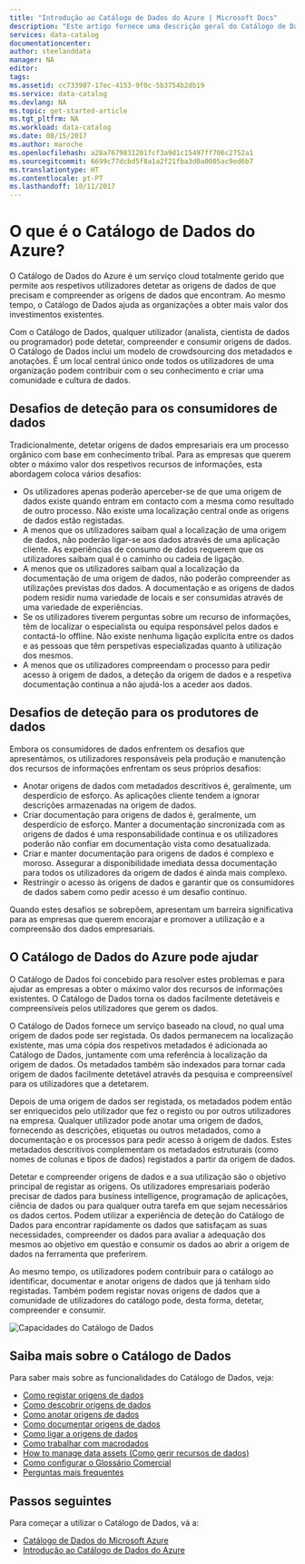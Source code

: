 ```yaml
---
title: "Introdução ao Catálogo de Dados do Azure | Microsoft Docs"
description: "Este artigo fornece uma descrição geral do Catálogo de Dados do Microsoft Azure, incluindo as suas funcionalidades e os problemas que se destina a resolver. O Catálogo de Dados permite a qualquer utilizador registar-se, detetar, compreender e consumir origens de dados."
services: data-catalog
documentationcenter: 
author: steelanddata
manager: NA
editor: 
tags: 
ms.assetid: cc733907-17ec-4153-9f0c-5b3754b2db19
ms.service: data-catalog
ms.devlang: NA
ms.topic: get-started-article
ms.tgt_pltfrm: NA
ms.workload: data-catalog
ms.date: 08/15/2017
ms.author: maroche
ms.openlocfilehash: a28a7679831201fcf3a9d1c15497ff706c2752a1
ms.sourcegitcommit: 6699c77dcbd5f8a1a2f21fba3d0a0005ac9ed6b7
ms.translationtype: HT
ms.contentlocale: pt-PT
ms.lasthandoff: 10/11/2017
---
```

# <a name="what-is-azure-data-catalog"></a>O que é o Catálogo de Dados do Azure?
O Catálogo de Dados do Azure é um serviço cloud totalmente gerido que permite aos respetivos utilizadores detetar as origens de dados de que precisam e compreender as origens de dados que encontram. Ao mesmo tempo, o Catálogo de Dados ajuda as organizações a obter mais valor dos investimentos existentes. 

Com o Catálogo de Dados, qualquer utilizador (analista, cientista de dados ou programador) pode detetar, compreender e consumir origens de dados. O Catálogo de Dados inclui um modelo de crowdsourcing dos metadados e anotações. É um local central único onde todos os utilizadores de uma organização podem contribuir com o seu conhecimento e criar uma comunidade e cultura de dados.

## <a name="discovery-challenges-for-data-consumers"></a>Desafios de deteção para os consumidores de dados
Tradicionalmente, detetar origens de dados empresariais era um processo orgânico com base em conhecimento tribal. Para as empresas que querem obter o máximo valor dos respetivos recursos de informações, esta abordagem coloca vários desafios:

* Os utilizadores apenas poderão aperceber-se de que uma origem de dados existe quando entram em contacto com a mesma como resultado de outro processo. Não existe uma localização central onde as origens de dados estão registadas.
* A menos que os utilizadores saibam qual a localização de uma origem de dados, não poderão ligar-se aos dados através de uma aplicação cliente. As experiências de consumo de dados requerem que os utilizadores saibam qual é o caminho ou cadeia de ligação.
* A menos que os utilizadores saibam qual a localização da documentação de uma origem de dados, não poderão compreender as utilizações previstas dos dados. A documentação e as origens de dados podem residir numa variedade de locais e ser consumidas através de uma variedade de experiências.
* Se os utilizadores tiverem perguntas sobre um recurso de informações, têm de localizar o especialista ou equipa responsável pelos dados e contactá-lo offline. Não existe nenhuma ligação explícita entre os dados e as pessoas que têm perspetivas especializadas quanto à utilização dos mesmos.
* A menos que os utilizadores compreendam o processo para pedir acesso à origem de dados, a deteção da origem de dados e a respetiva documentação continua a não ajudá-los a aceder aos dados.

## <a name="discovery-challenges-for-data-producers"></a>Desafios de deteção para os produtores de dados
Embora os consumidores de dados enfrentem os desafios que apresentámos, os utilizadores responsáveis pela produção e manutenção dos recursos de informações enfrentam os seus próprios desafios:

* Anotar origens de dados com metadados descritivos é, geralmente, um desperdício de esforço. As aplicações cliente tendem a ignorar descrições armazenadas na origem de dados.
* Criar documentação para origens de dados é, geralmente, um desperdício de esforço. Manter a documentação sincronizada com as origens de dados é uma responsabilidade contínua e os utilizadores poderão não confiar em documentação vista como desatualizada.
* Criar e manter documentação para origens de dados é complexo e moroso. Assegurar a disponibilidade imediata dessa documentação para todos os utilizadores da origem de dados é ainda mais complexo.
* Restringir o acesso às origens de dados e garantir que os consumidores de dados sabem como pedir acesso é um desafio contínuo.

Quando estes desafios se sobrepõem, apresentam um barreira significativa para as empresas que querem encorajar e promover a utilização e a compreensão dos dados empresariais.

## <a name="azure-data-catalog-can-help"></a>O Catálogo de Dados do Azure pode ajudar
O Catálogo de Dados foi concebido para resolver estes problemas e para ajudar as empresas a obter o máximo valor dos recursos de informações existentes. O Catálogo de Dados torna os dados facilmente detetáveis e compreensíveis pelos utilizadores que gerem os dados.

O Catálogo de Dados fornece um serviço baseado na cloud, no qual uma origem de dados pode ser registada. Os dados permanecem na localização existente, mas uma cópia dos respetivos metadados é adicionada ao Catálogo de Dados, juntamente com uma referência à localização da origem de dados. Os metadados também são indexados para tornar cada origem de dados facilmente detetável através da pesquisa e compreensível para os utilizadores que a detetarem.

Depois de uma origem de dados ser registada, os metadados podem então ser enriquecidos pelo utilizador que fez o registo ou por outros utilizadores na empresa. Qualquer utilizador pode anotar uma origem de dados, fornecendo as descrições, etiquetas ou outros metadados, como a documentação e os processos para pedir acesso à origem de dados. Estes metadados descritivos complementam os metadados estruturais (como nomes de colunas e tipos de dados) registados a partir da origem de dados.

Detetar e compreender origens de dados e a sua utilização são o objetivo principal de registar as origens. Os utilizadores empresariais poderão precisar de dados para business intelligence, programação de aplicações, ciência de dados ou para qualquer outra tarefa em que sejam necessários os dados certos. Podem utilizar a experiência de deteção do Catálogo de Dados para encontrar rapidamente os dados que satisfaçam as suas necessidades, compreender os dados para avaliar a adequação dos mesmos ao objetivo em questão e consumir os dados ao abrir a origem de dados na ferramenta que preferirem. 

Ao mesmo tempo, os utilizadores podem contribuir para o catálogo ao identificar, documentar e anotar origens de dados que já tenham sido registadas. Também podem registar novas origens de dados que a comunidade de utilizadores do catálogo pode, desta forma, detetar, compreender e consumir.

![Capacidades do Catálogo de Dados](./media/data-catalog-what-is-data-catalog/data-catalog-capabilities.png)

## <a name="learn-more-about-data-catalog"></a>Saiba mais sobre o Catálogo de Dados
Para saber mais sobre as funcionalidades do Catálogo de Dados, veja:

* [Como registar origens de dados](data-catalog-how-to-register.md)
* [Como descobrir origens de dados](data-catalog-how-to-discover.md)
* [Como anotar origens de dados](data-catalog-how-to-annotate.md)
* [Como documentar origens de dados](data-catalog-how-to-documentation.md)
* [Como ligar a origens de dados](data-catalog-how-to-connect.md)
* [Como trabalhar com macrodados](data-catalog-how-to-big-data.md)
* [How to manage data assets (Como gerir recursos de dados)](data-catalog-how-to-manage.md)
* [Como configurar o Glossário Comercial](data-catalog-how-to-business-glossary.md)
* [Perguntas mais frequentes](data-catalog-frequently-asked-questions.md)

## <a name="next-steps"></a>Passos seguintes
Para começar a utilizar o Catálogo de Dados, vá a:
* [Catálogo de Dados do Microsoft Azure](https://www.azuredatacatalog.com)
* [Introdução ao Catálogo de Dados do Azure](data-catalog-get-started.md)

